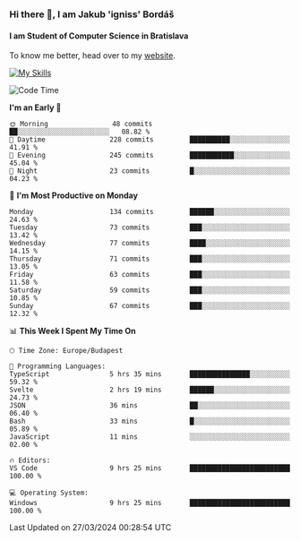### Hi there 👋, I am Jakub 'igniss' Bordáš

#### I am Student of Computer Science in Bratislava
To know me better, head over to my [website](https://bordas.sk).

[![My Skills](https://skillicons.dev/icons?i=js,html,css,figma,svelte,java,kotlin,python,postgresql,typescript,nest,nodejs)](https://bordas.sk)


<!--START_SECTION:waka-->
![Code Time](http://img.shields.io/badge/Code%20Time-1%2C448%20hrs%2050%20mins-blue)

**I'm an Early 🐤** 

```text
🌞 Morning                48 commits          ██░░░░░░░░░░░░░░░░░░░░░░░   08.82 % 
🌆 Daytime                228 commits         ██████████░░░░░░░░░░░░░░░   41.91 % 
🌃 Evening                245 commits         ███████████░░░░░░░░░░░░░░   45.04 % 
🌙 Night                  23 commits          █░░░░░░░░░░░░░░░░░░░░░░░░   04.23 % 
```
📅 **I'm Most Productive on Monday** 

```text
Monday                   134 commits         ██████░░░░░░░░░░░░░░░░░░░   24.63 % 
Tuesday                  73 commits          ███░░░░░░░░░░░░░░░░░░░░░░   13.42 % 
Wednesday                77 commits          ████░░░░░░░░░░░░░░░░░░░░░   14.15 % 
Thursday                 71 commits          ███░░░░░░░░░░░░░░░░░░░░░░   13.05 % 
Friday                   63 commits          ███░░░░░░░░░░░░░░░░░░░░░░   11.58 % 
Saturday                 59 commits          ███░░░░░░░░░░░░░░░░░░░░░░   10.85 % 
Sunday                   67 commits          ███░░░░░░░░░░░░░░░░░░░░░░   12.32 % 
```


📊 **This Week I Spent My Time On** 

```text
🕑︎ Time Zone: Europe/Budapest

💬 Programming Languages: 
TypeScript               5 hrs 35 mins       ███████████████░░░░░░░░░░   59.32 % 
Svelte                   2 hrs 19 mins       ██████░░░░░░░░░░░░░░░░░░░   24.73 % 
JSON                     36 mins             ██░░░░░░░░░░░░░░░░░░░░░░░   06.40 % 
Bash                     33 mins             █░░░░░░░░░░░░░░░░░░░░░░░░   05.89 % 
JavaScript               11 mins             ░░░░░░░░░░░░░░░░░░░░░░░░░   02.00 % 

🔥 Editors: 
VS Code                  9 hrs 25 mins       █████████████████████████   100.00 % 

💻 Operating System: 
Windows                  9 hrs 25 mins       █████████████████████████   100.00 % 
```


 Last Updated on 27/03/2024 00:28:54 UTC
<!--END_SECTION:waka-->
